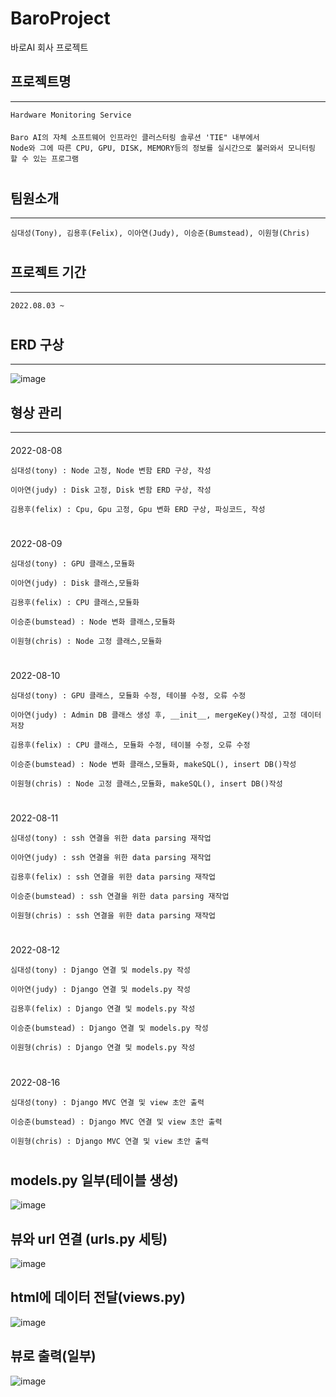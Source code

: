 # BaroProject
바로AI 회사 프로젝트

## 프로젝트명 
***
    Hardware Monitoring Service
####
    Baro AI의 자체 소프트웨어 인프라인 클러스터링 솔루션 'TIE" 내부에서 
    Node와 그에 따른 CPU, GPU, DISK, MEMORY등의 정보를 실시간으로 불러와서 모니터링 할 수 있는 프로그램
#
## 팀원소개
***
    심대성(Tony), 김용후(Felix), 이아연(Judy), 이승준(Bumstead), 이원형(Chris)
#
## 프로젝트 기간
***
    2022.08.03 ~
#

## ERD 구상
***
![image](https://user-images.githubusercontent.com/86938974/184828840-4e809d19-8a34-430c-8523-9ccdb122667d.png)
####

## 형상 관리
***
####
2022-08-08

    심대성(tony) : Node 고정, Node 변함 ERD 구상, 작성
    
    이아연(judy) : Disk 고정, Disk 변함 ERD 구상, 작성
    
    김용후(felix) : Cpu, Gpu 고정, Gpu 변화 ERD 구상, 파싱코드, 작성
#

####
2022-08-09
    
    심대성(tony) : GPU 클래스,모듈화
    
    이아연(judy) : Disk 클래스,모듈화
    
    김용후(felix) : CPU 클래스,모듈화

    이승준(bumstead) : Node 변화 클래스,모듈화

    이원형(chris) : Node 고정 클래스,모듈화
     
    
#

####
2022-08-10

    심대성(tony) : GPU 클래스, 모듈화 수정, 테이블 수정, 오류 수정
    
    이아연(judy) : Admin DB 클래스 생성 후, __init__, mergeKey()작성, 고정 데이터 저장
     
    김용후(felix) : CPU 클래스, 모듈화 수정, 테이블 수정, 오류 수정

    이승준(bumstead) : Node 변화 클래스,모듈화, makeSQL(), insert DB()작성

    이원형(chris) : Node 고정 클래스,모듈화, makeSQL(), insert DB()작성

#

####
2022-08-11 

    심대성(tony) : ssh 연결을 위한 data parsing 재작업
    
    이아연(judy) : ssh 연결을 위한 data parsing 재작업
     
    김용후(felix) : ssh 연결을 위한 data parsing 재작업

    이승준(bumstead) : ssh 연결을 위한 data parsing 재작업

    이원형(chris) : ssh 연결을 위한 data parsing 재작업

#

####
2022-08-12

    심대성(tony) : Django 연결 및 models.py 작성
    
    이아연(judy) : Django 연결 및 models.py 작성
     
    김용후(felix) : Django 연결 및 models.py 작성

    이승준(bumstead) : Django 연결 및 models.py 작성

    이원형(chris) : Django 연결 및 models.py 작성

#

####
2022-08-16

    심대성(tony) : Django MVC 연결 및 view 초안 출력 

    이승준(bumstead) : Django MVC 연결 및 view 초안 출력 

    이원형(chris) : Django MVC 연결 및 view 초안 출력 
    
#

## models.py 일부(테이블 생성)

![image](https://user-images.githubusercontent.com/86938974/184829408-c9af4e9d-b203-47a0-8ff0-9b875e973d67.png)

## 뷰와 url 연결 (urls.py 세팅)

![image](https://user-images.githubusercontent.com/86938974/184829688-fb55e631-f626-4748-b053-666f311f9474.png)

## html에 데이터 전달(views.py)

![image](https://user-images.githubusercontent.com/86938974/184830034-22c65fc2-dd91-48da-bf80-4a7fc961cfb2.png)

## 뷰로 출력(일부)

![image](https://user-images.githubusercontent.com/86938974/184830137-b161ace0-beb5-48ab-afa1-98410128a1ed.png)


